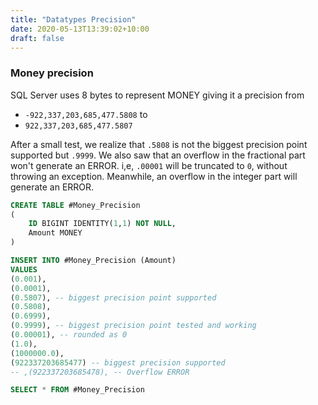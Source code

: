 ```yaml
---
title: "Datatypes Precision"
date: 2020-05-13T13:39:02+10:00
draft: false
---
```


### Money precision
SQL Server uses 8 bytes to represent MONEY giving it a precision from 
 - `-922,337,203,685,477.5808` to 
 - `922,337,203,685,477.5807`

After a small test, we realize that `.5808` is not the biggest precision point supported but `.9999`.
We also saw that an overflow in the fractional part won't generate an ERROR. i,e, `.00001` will be truncated to `0`, without throwing an exception.
Meanwhile, an overflow in the integer part will generate an ERROR.

```sql
CREATE TABLE #Money_Precision
(
	ID BIGINT IDENTITY(1,1) NOT NULL,
	Amount MONEY
)

INSERT INTO #Money_Precision (Amount)
VALUES
(0.001),
(0.0001),
(0.5807), -- biggest precision point supported
(0.5808),
(0.6999),
(0.9999), -- biggest precision point tested and working
(0.00001), -- rounded as 0
(1.0),
(1000000.0),
(922337203685477) -- biggest precision supported
-- ,(922337203685478), -- Overflow ERROR

SELECT * FROM #Money_Precision
```